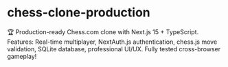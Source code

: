 # chess-clone-production
🏆 Production-ready Chess.com clone with Next.js 15 + TypeScript. Features: Real-time multiplayer, NextAuth.js authentication, chess.js move validation, SQLite database, professional UI/UX. Fully tested cross-browser gameplay!
